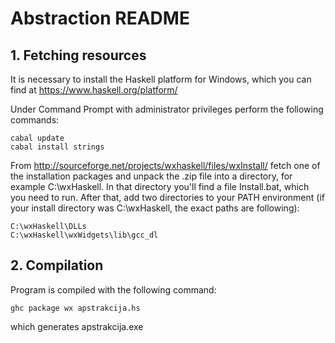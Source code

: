 # Abstraction README

## 1. Fetching resources

It is necessary to install the Haskell platform for Windows, which you can find at https://www.haskell.org/platform/ 

Under Command Prompt with administrator privileges perform the following commands:

`cabal update`<br/>
`cabal install strings`

From http://sourceforge.net/projects/wxhaskell/files/wxInstall/ fetch one of the installation packages and unpack the .zip file into a directory, for example C:\wxHaskell\. In that directory you'll find a file Install.bat, which you need to run. After that, add two directories to your PATH environment (if your install directory was C:\wxHaskell\, the exact paths are following):

`C:\wxHaskell\DLLs`<br/>
`C:\wxHaskell\wxWidgets\lib\gcc_dl`


## 2. Compilation

Program is compiled with the following command:

`ghc package wx apstrakcija.hs`

which generates apstrakcija.exe
